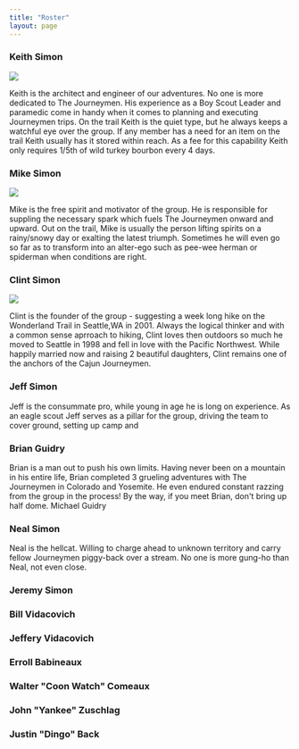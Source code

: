 ```yaml
---
title: "Roster"
layout: page
---
```


### Keith Simon 

![](http://lh3.googleusercontent.com/-y3Oin4YL5GE/Tn64fB9A_jI/AAAAAAAAC0c/9CpTWLK_ZT4/dc9pcbdc_0fhqhq6cv_b.jpg)

Keith is the architect and engineer of our adventures. No one is more dedicated to The Journeymen. His experience as a Boy Scout Leader and paramedic come in handy when it comes to planning and executing Journeymen trips. On the trail Keith is the quiet type, but he always keeps a watchful eye over the group. If any member has a need for an item on the trail Keith usually has it stored within reach. As a fee for this capability Keith only requires 1/5th of wild turkey bourbon every 4 days.

<div class="clear"></div>

### Mike Simon

![](http://lh3.googleusercontent.com/-w0lmDBQ_Ros/Tn64fN6s4mI/AAAAAAAAC0Y/6O0a1U58OS4/dc9pcbdc_1pkpdr5cs_b.jpg)

Mike is the free spirit and motivator of the group. He is responsible for suppling the necessary spark which fuels The Journeymen onward and upward. Out on the trail, Mike is usually the person lifting spirits on a rainy/snowy day or exalting the latest triumph. Sometimes he will even go so far as to transform into an alter-ego such as pee-wee herman or spiderman when conditions are right.

<div class="clear"></div>

### Clint Simon

![](http://lh3.googleusercontent.com/-_LepZL6nvkI/Tn64573NsoI/AAAAAAAAC0w/iroyHZKJBIg/tumblr_l6rn5lhERb1qb2glio1_r1_400.jpg)

Clint is the founder of the group - suggesting a week long hike on the Wonderland Trail in Seattle,WA in 2001. Always the logical thinker and with a common sense aprroach to hiking, Clint loves then outdoors so much he moved to Seattle in 1998 and fell in love with the Pacific Northwest. While happily married now and raising 2 beautiful daughters, Clint remains one of the anchors of the Cajun Journeymen.

<div class="clear"></div>

### Jeff Simon
Jeff is the consummate pro, while young in age he is long on experience. As an eagle scout Jeff serves as a pillar for the group, driving the team to cover ground, setting up camp and

### Brian Guidry
Brian is a man out to push his own limits. Having never been on a mountain in his entire life, Brian completed 3 grueling adventures with The Journeymen in Colorado and Yosemite. He even endured constant razzing from the group in the process! By the way, if you meet Brian, don't bring up half dome.
Michael Guidry

### Neal Simon
Neal is the hellcat. Willing to charge ahead to unknown territory and carry fellow Journeymen piggy-back over a stream. No one is more gung-ho than Neal, not even close.

### Jeremy Simon

### Bill Vidacovich

### Jeffery Vidacovich

### Erroll Babineaux

### Walter "Coon Watch" Comeaux

### John "Yankee" Zuschlag

### Justin "Dingo" Back

